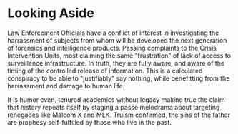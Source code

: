 # Looking Aside

Law Enforcement Officials have a conflict of interest in investigating
the harrassment of subjects from whom will be developed the next
generation of forensics and intelligence products. Passing complaints to
the Crisis Intervention Units, most claiming the same "frustration" of
lack of access to surveillence infrastructure. In truth, they are fully
aware, and aware of the timing of the controlled release of information.
This is a calculated conspiracy to be able to "justifiably" say nothing,
while benefitting from the harrassment and damage to human life.

It is humor even, tenured academics without legacy making true the claim
that history repeats itself by staging a passe melodrama about targeting
renegades like Malcom X and MLK. Truism confirmed, the sins of the
father are prophesy self-fulfilled by those who live in the past.


